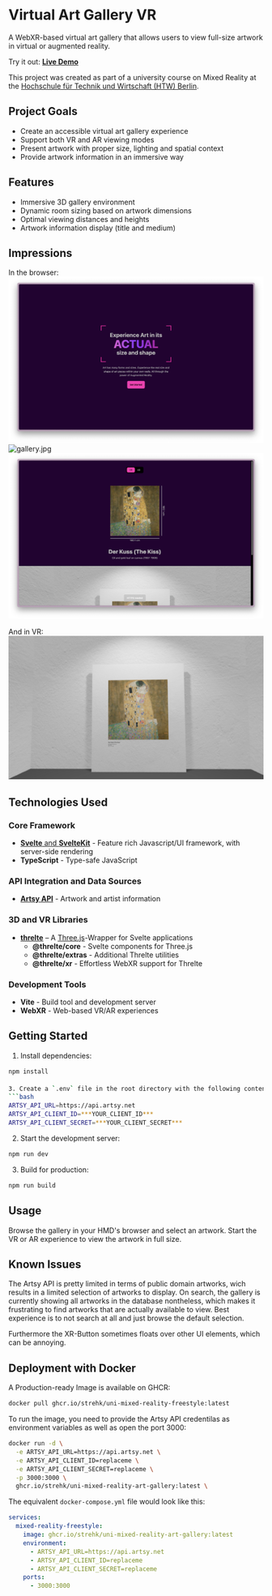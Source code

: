 # Virtual Art Gallery VR

A WebXR-based virtual art gallery that allows users to view full-size artwork in virtual or augmented reality.

Try it out: [**Live Demo**](https://mr.strehk.eu)

This project was created as part of a university course on Mixed Reality at the [Hochschule für Technik und Wirtschaft (HTW) Berlin](https://www.htw-berlin.de/).

## Project Goals

- Create an accessible virtual art gallery experience
- Support both VR and AR viewing modes
- Present artwork with proper size, lighting and spatial context
- Provide artwork information in an immersive way

## Features

- Immersive 3D gallery environment
- Dynamic room sizing based on artwork dimensions
- Optimal viewing distances and heights
- Artwork information display (title and medium)

## Impressions

In the browser:
![home.jpg](doc/home.png)
![gallery.jpg](doc/gallery.png)
![artwork.jpg](doc/artwork.png)

And in VR:
![demo.jpg](doc/demo.jpg)

## Technologies Used

### Core Framework
- [**Svelte** and **SvelteKit**](https://svelte.dev/) - Feature rich Javascript/UI framework, with server-side rendering
- **TypeScript** - Type-safe JavaScript

### API Integration and Data Sources
- [**Artsy API**](https://developers.artsy.net/) - Artwork and artist information

### 3D and VR Libraries
- [**threlte**](https://threlte.xyz/) – A [Three.js](https://threejs.org/)-Wrapper for Svelte applications
  - **@threlte/core** - Svelte components for Three.js
  - **@threlte/extras** - Additional Threlte utilities
  - **@threlte/xr** - Effortless WebXR support for Threlte

### Development Tools
- **Vite** - Build tool and development server
- **WebXR** - Web-based VR/AR experiences

## Getting Started

1. Install dependencies:
```bash
npm install

3. Create a `.env` file in the root directory with the following content:
```bash
ARTSY_API_URL=https://api.artsy.net
ARTSY_API_CLIENT_ID=***YOUR_CLIENT_ID***
ARTSY_API_CLIENT_SECRET=***YOUR_CLIENT_SECRET***
```

2. Start the development server:
```bash
npm run dev
```

3. Build for production:
```bash
npm run build
```

## Usage

Browse the gallery in your HMD's browser and select an artwork. Start the VR or AR experience to view the artwork in full size.

## Known Issues

The Artsy API is pretty limited in terms of public domain artworks, wich results in a limited selection of artworks to display. On search, the gallery is currently showing all artworks in the database nontheless, which makes it frustrating to find artworks that are actually available to view. Best experience is to not search at all and just browse the default selection.

Furthermore the XR-Button sometimes floats over other UI elements, which can be annoying.

## Deployment with Docker

A Production-ready Image is available on GHCR:
```bash
docker pull ghcr.io/strehk/uni-mixed-reality-freestyle:latest
```

To run the image, you need to provide the Artsy API credentilas as environment variables as well as open the port 3000:
```bash
docker run -d \
  -e ARTSY_API_URL=https://api.artsy.net \
  -e ARTSY_API_CLIENT_ID=replaceme \
  -e ARTSY_API_CLIENT_SECRET=replaceme \
  -p 3000:3000 \
  ghcr.io/strehk/uni-mixed-reality-art-gallery:latest \
```

The equivalent `docker-compose.yml` file would look like this:
```yaml
services:
  mixed-reality-freestyle:
    image: ghcr.io/strehk/uni-mixed-reality-art-gallery:latest
    environment:
      - ARTSY_API_URL=https://api.artsy.net
      - ARTSY_API_CLIENT_ID=replaceme
      - ARTSY_API_CLIENT_SECRET=replaceme
    ports:
      - 3000:3000
```